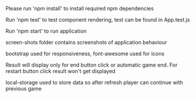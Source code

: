 Please run 'npm install' to install required npm dependencies

Run 'npm test' to test component rendering, test can be found in App.test.js

Run 'npm start' to run application

screen-shots folder contains screenshots of application behaviour

bootstrap used for responsiveness, font-awesome used for icons

Result will display only for end button click or automatic game end. For restart button click result won't get displayed

local-storage used to store data so after refresh player can continue with previous game
